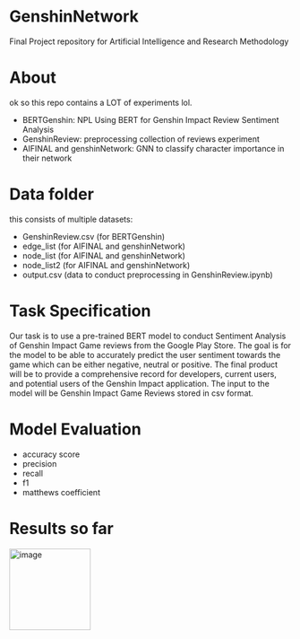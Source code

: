 # GenshinNetwork
Final Project repository for Artificial Intelligence and Research Methodology 

# About
ok so this repo contains a LOT of experiments lol.
- BERTGenshin: NPL Using BERT for Genshin Impact Review Sentiment Analysis
- GenshinReview: preprocessing collection of reviews experiment
- AIFINAL and genshinNetwork: GNN to classify character importance in their network
# Data folder
this consists of multiple datasets:
- GenshinReview.csv (for BERTGenshin)
- edge_list (for AIFINAL and genshinNetwork)
- node_list (for AIFINAL and genshinNetwork)
- node_list2 (for AIFINAL and genshinNetwork)
- output.csv (data to conduct preprocessing in GenshinReview.ipynb)

# Task Specification
Our task is to use a pre-trained BERT model to conduct Sentiment Analysis of Genshin Impact Game reviews from the Google Play Store. The goal is for the model to be able to accurately predict the user sentiment towards the game which can be either negative, neutral or positive. The final product will be to provide a comprehensive record for developers, current users, and potential users of the Genshin Impact application. The input to the model will be Genshin Impact Game Reviews stored in csv format.

# Model Evaluation
- accuracy score
- precision
- recall
- f1
- matthews coefficient

# Results so far
<img width="145" alt="image" src="https://github.com/Pandalmation/GenshinDeepLearning/assets/91600281/fa466b10-1043-4c3c-8b4b-09e52c19aa6c">


